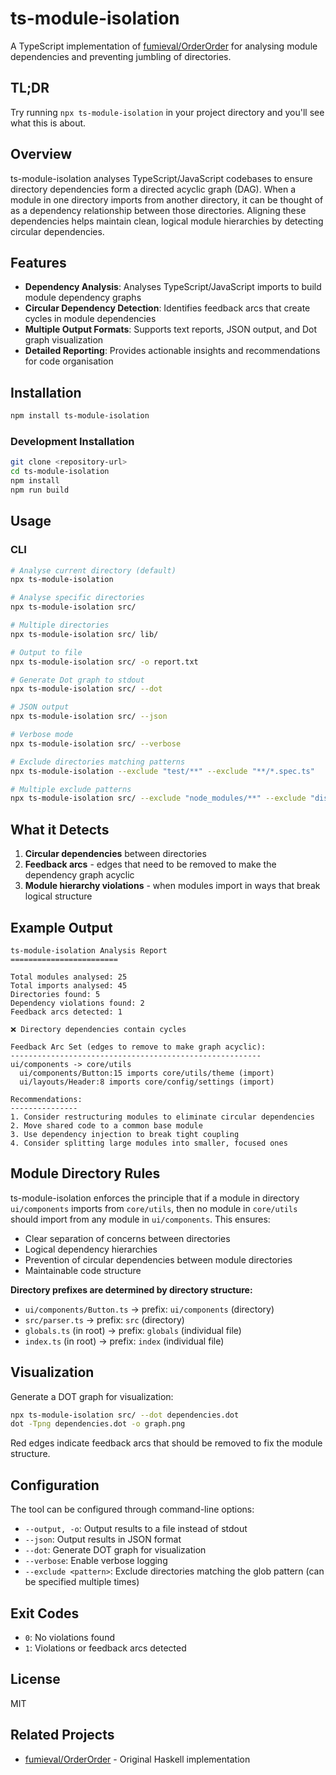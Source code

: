 # ts-module-isolation

A TypeScript implementation of [fumieval/OrderOrder](https://github.com/fumieval/OrderOrder) for analysing module dependencies and preventing jumbling of directories.

## TL;DR

Try running `npx ts-module-isolation` in your project directory and you'll see what this is about.

## Overview

ts-module-isolation analyses TypeScript/JavaScript codebases to ensure directory dependencies form a directed acyclic graph (DAG). When a module in one directory imports from another directory, it can be thought of as a dependency relationship between those directories. Aligning these dependencies helps maintain clean, logical module hierarchies by detecting circular dependencies.

## Features

- **Dependency Analysis**: Analyses TypeScript/JavaScript imports to build module dependency graphs
- **Circular Dependency Detection**: Identifies feedback arcs that create cycles in module dependencies
- **Multiple Output Formats**: Supports text reports, JSON output, and Dot graph visualization
- **Detailed Reporting**: Provides actionable insights and recommendations for code organisation

## Installation

```bash
npm install ts-module-isolation
```

### Development Installation

```bash
git clone <repository-url>
cd ts-module-isolation
npm install
npm run build
```

## Usage

### CLI

```bash
# Analyse current directory (default)
npx ts-module-isolation

# Analyse specific directories
npx ts-module-isolation src/

# Multiple directories
npx ts-module-isolation src/ lib/

# Output to file
npx ts-module-isolation src/ -o report.txt

# Generate Dot graph to stdout
npx ts-module-isolation src/ --dot

# JSON output
npx ts-module-isolation src/ --json

# Verbose mode
npx ts-module-isolation src/ --verbose

# Exclude directories matching patterns
npx ts-module-isolation --exclude "test/**" --exclude "**/*.spec.ts"

# Multiple exclude patterns
npx ts-module-isolation src/ --exclude "node_modules/**" --exclude "dist/**"
```

## What it Detects

1. **Circular dependencies** between directories
2. **Feedback arcs** - edges that need to be removed to make the dependency graph acyclic  
3. **Module hierarchy violations** - when modules import in ways that break logical structure

## Example Output

```
ts-module-isolation Analysis Report
========================

Total modules analysed: 25
Total imports analysed: 45
Directories found: 5
Dependency violations found: 2
Feedback arcs detected: 1

❌ Directory dependencies contain cycles

Feedback Arc Set (edges to remove to make graph acyclic):
--------------------------------------------------------
ui/components -> core/utils
  ui/components/Button:15 imports core/utils/theme (import)
  ui/layouts/Header:8 imports core/config/settings (import)

Recommendations:
---------------
1. Consider restructuring modules to eliminate circular dependencies
2. Move shared code to a common base module
3. Use dependency injection to break tight coupling
4. Consider splitting large modules into smaller, focused ones
```

## Module Directory Rules

ts-module-isolation enforces the principle that if a module in directory `ui/components` imports from `core/utils`, then no module in `core/utils` should import from any module in `ui/components`. This ensures:

- Clear separation of concerns between directories
- Logical dependency hierarchies  
- Prevention of circular dependencies between module directories
- Maintainable code structure

**Directory prefixes are determined by directory structure:**
- `ui/components/Button.ts` → prefix: `ui/components` (directory)
- `src/parser.ts` → prefix: `src` (directory)
- `globals.ts` (in root) → prefix: `globals` (individual file)
- `index.ts` (in root) → prefix: `index` (individual file)

## Visualization

Generate a DOT graph for visualization:

```bash
npx ts-module-isolation src/ --dot dependencies.dot
dot -Tpng dependencies.dot -o graph.png
```

Red edges indicate feedback arcs that should be removed to fix the module structure.

## Configuration

The tool can be configured through command-line options:

- `--output, -o`: Output results to a file instead of stdout
- `--json`: Output results in JSON format
- `--dot`: Generate DOT graph for visualization
- `--verbose`: Enable verbose logging
- `--exclude <pattern>`: Exclude directories matching the glob pattern (can be specified multiple times)

## Exit Codes

- `0`: No violations found
- `1`: Violations or feedback arcs detected

## License

MIT

## Related Projects

- [fumieval/OrderOrder](https://github.com/fumieval/OrderOrder) - Original Haskell implementation
